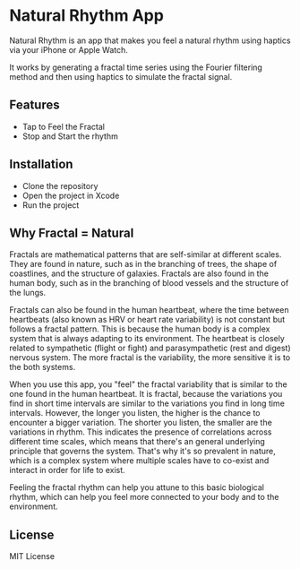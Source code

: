 # Natural Rhythm App

Natural Rhythm is an app that makes you feel a natural rhythm using haptics via your iPhone or Apple Watch.

It works by generating a fractal time series using the Fourier filtering method and then using haptics to simulate the fractal signal.

## Features

- Tap to Feel the Fractal
- Stop and Start the rhythm

## Installation

- Clone the repository
- Open the project in Xcode
- Run the project

## Why Fractal = Natural

Fractals are mathematical patterns that are self-similar at different scales. They are found in nature, such as in the branching of trees, the shape of coastlines, and the structure of galaxies. Fractals are also found in the human body, such as in the branching of blood vessels and the structure of the lungs.

Fractals can also be found in the human heartbeat, where the time between heartbeats (also known as HRV or heart rate variability) is not constant but follows a fractal pattern. This is because the human body is a complex system that is always adapting to its environment. The heartbeat is closely related to sympathetic (flight or fight) and parasympathetic (rest and digest) nervous system. The more fractal is the variability, the more sensitive it is to the both systems.

When you use this app, you "feel" the fractal variability that is similar to the one found in the human heartbeat. It is fractal, because the variations you find in short time intervals are similar to the variations you find in long time intervals. However, the longer you listen, the higher is the chance to encounter a bigger variation. The shorter you listen, the smaller are the variations in rhythm. This indicates the presence of correlations across different time scales, which means that there's an general underlying principle that governs the system. That's why it's so prevalent in nature, which is a complex system where multiple scales have to co-exist and interact in order for life to exist.

Feeling the fractal rhythm can help you attune to this basic biological rhythm, which can help you feel more connected to your body and to the environment.

## License

MIT License
